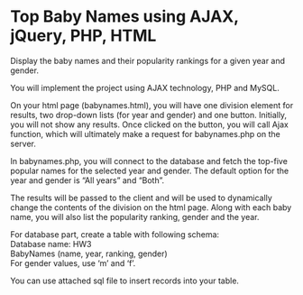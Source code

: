 # Top Baby Names using AJAX, jQuery, PHP, HTML

Display the baby names and their popularity rankings for a given year and gender. <br>

You will implement the project using AJAX technology, PHP and MySQL.<br>

On your html page (babynames.html), you will have one division element for results, two drop-down lists (for year and gender) and one button.  Initially, you will not show any results. Once clicked on the button, you will call Ajax function, which will ultimately make a request for babynames.php on the server.<br>

In babynames.php, you will connect to the database and fetch the top-five popular names for the selected year and gender.  The default option for the year and gender is “All years” and “Both”.<br> 

The results will be passed to the client and will be used to dynamically change the contents of the division on the html page. Along with each baby name, you will also list the popularity ranking, gender and the year. <br>

For database part, create a table with following schema:<br>
Database name: HW3<br>
BabyNames (name, year, ranking, gender) <br>
For gender values, use ‘m’ and ‘f’.<br>

You can use attached sql file to insert records into your table.<br>
